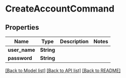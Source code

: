 # CreateAccountCommand

## Properties

Name | Type | Description | Notes
------------ | ------------- | ------------- | -------------
**user_name** | **String** |  | 
**password** | **String** |  | 

[[Back to Model list]](../README.md#documentation-for-models) [[Back to API list]](../README.md#documentation-for-api-endpoints) [[Back to README]](../README.md)


